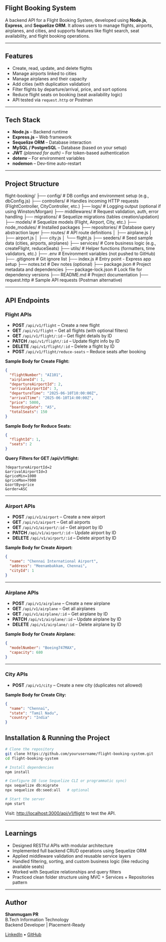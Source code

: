 ##  Flight Booking System

A backend API for a Flight Booking System, developed using **Node.js**, **Express**, and **Sequelize ORM**. It allows users to manage flights, airports, airplanes, and cities, and supports features like flight search, seat availability, and flight booking operations.

---

##  Features

-  Create, read, update, and delete flights
-  Manage airports linked to cities
-  Manage airplanes and their capacity
-  Add cities (with duplication validation)
-  Filter flights by departure/arrival, price, and sort options
-  Reduce flight seats on booking (seat availability logic)
-  API tested via `request.http` or Postman

---

## Tech Stack

- **Node.js** – Backend runtime
- **Express.js** – Web framework
- **Sequelize ORM** – Database interaction
- **MySQL / PostgreSQL** – Database (based on your setup)
- **JWT** *(planned for auth)* – For token-based authentication
- **dotenv** – For environment variables
- **nodemon** – Dev-time auto-restart

---

## Project Structure

flight-booking/
├── config/             # DB configs and environment setup (e.g., dbConfig.js)
├── controllers/        # Handles incoming HTTP requests (FlightController, CityController, etc.)
├── logs/               # Logging output (optional if using Winston/Morgan)
├── middlewares/        # Request validation, auth, error handling
├── migrations/         # Sequelize migrations (tables creation/updation)
├── models/             # Sequelize models (Flight, Airport, City, etc.)
├── node_modules/       # Installed packages
├── repositories/       # Database query abstraction layer
├── routes/             # API route definitions
│   ├── airplane.js
│   ├── airport.js
│   ├── city.js
│   └── flight.js
├── seeders/            # Seed sample data (cities, airports, airplanes)
├── services/           # Core business logic (e.g., createFlight, reduceSeats)
├── utils/              # Helper functions (formatters, time validators, etc.)
├── .env                # Environment variables (not pushed to GitHub)
├── .gitignore          # Git ignore list
├── index.js            # Entry point - Express app setup
├── notes.txt           # Dev notes (optional)
├── package.json        # Project metadata and dependencies
├── package-lock.json   # Lock file for dependency versions
├── README.md           # Project documentation
├── request.http        # Sample API requests (Postman alternative)

---

## API Endpoints

### Flight APIs

- **POST** `/api/v1/flight` – Create a new flight  
- **GET** `/api/v1/flight` – Get all flights (with optional filters)  
- **GET** `/api/v1/flight/:id` – Get flight details by ID  
- **PATCH** `/api/v1/flight/:id` – Update flight info by ID  
- **DELETE** `/api/v1/flight/:id` – Delete a flight by ID  
- **POST** `/api/v1/flight/reduce-seats` – Reduce seats after booking  

**Sample Body for Create Flight:**
```json
{
  "flightNumber": "AI101",
  "airplaneId": 1,
  "departureAirportId": 2,
  "arrivalAirportId": 3,
  "departureTime": "2025-06-10T10:00:00Z",
  "arrivalTime": "2025-06-10T14:00:00Z",
  "price": 5000,
  "boardingGate": "A5",
  "totalSeats": 150
}
```

**Sample Body for Reduce Seats:**
```json
{
  "flightId": 1,
  "seats": 2
}
```

**Query Filters for GET /api/v1/flight:**
```
?departureAirportId=2
&arrivalAirportId=3
&priceMin=1000
&priceMax=7000
&sortBy=price
&order=ASC
```

---

### Airport APIs

- **POST** `/api/v1/airport` – Create a new airport  
- **GET** `/api/v1/airport` – Get all airports  
- **GET** `/api/v1/airport/:id` – Get airport by ID  
- **PATCH** `/api/v1/airport/:id` – Update airport by ID  
- **DELETE** `/api/v1/airport/:id` – Delete airport by ID  

**Sample Body for Create Airport:**
```json
{
  "name": "Chennai International Airport",
  "address": "Meenambakkam, Chennai",
  "cityId": 1
}
```

---

### Airplane APIs

- **POST** `/api/v1/airplane` – Create a new airplane  
- **GET** `/api/v1/airplane` – Get all airplanes  
- **GET** `/api/v1/airplane/:id` – Get airplane by ID  
- **PATCH** `/api/v1/airplane/:id` – Update airplane by ID  
- **DELETE** `/api/v1/airplane/:id` – Delete airplane by ID  

**Sample Body for Create Airplane:**
```json
{
  "modelNumber": "Boeing747MAX",
  "capacity": 680
}
```

---

### City APIs

- **POST** `/api/v1/city` – Create a new city (duplicates not allowed)

**Sample Body for Create City:**
```json
{
  "name": "Chennai",
  "state": "Tamil Nadu",
  "country": "India"
}
```


## Installation & Running the Project

```bash
# Clone the repository
git clone https://github.com/yourusername/flight-booking-system.git
cd flight-booking-system

# Install dependencies
npm install

# Configure DB (use Sequelize CLI or programmatic sync)
npx sequelize db:migrate
npx sequelize db:seed:all   # optional

# Start the server
npm start
```

Visit: [http://localhost:3000/api/v1/flight](http://localhost:3000/api/v1/flight) to test the API.

---

## Learnings

- Designed RESTful APIs with modular architecture
- Implemented full backend CRUD operations using Sequelize ORM
- Applied middleware validation and reusable service layers
- Handled filtering, sorting, and custom business logic (like reducing available seats)
- Worked with Sequelize relationships and query filters
- Practiced clean folder structure using MVC + Services + Repositories pattern

---

## Author

**Shanmugam PR**  
 B.Tech Information Technology  
 Backend Developer | Placement-Ready  

[LinkedIn](https://www.linkedin.com) • [GitHub](https://github.com)


